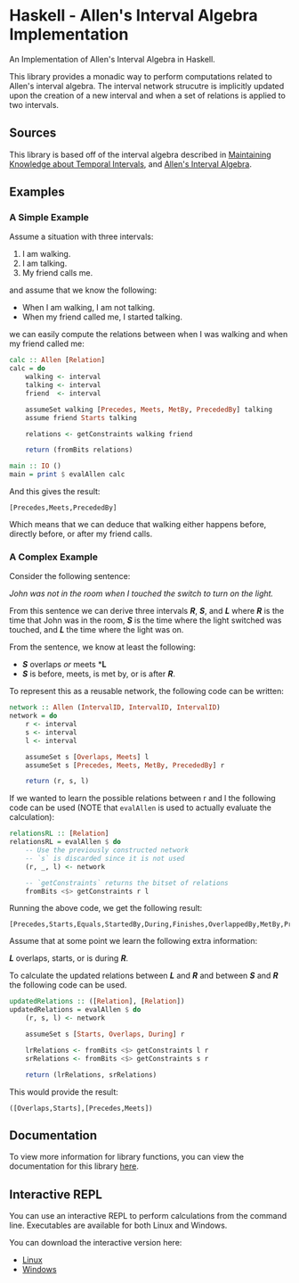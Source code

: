 # Haskell - Allen's Interval Algebra Implementation

An Implementation of Allen's Interval Algebra in Haskell.

This library provides a monadic way to perform computations related to Allen's 
interval algebra. The interval network strucutre is implicitly updated upon 
the creation of a new interval and when a set of relations is applied to two 
intervals. 

## Sources

This library is based off of the interval algebra described in
[Maintaining Knowledge about Temporal Intervals](https://cse.unl.edu/~choueiry/Documents/Allen-CACM1983.pdf), 
and [Allen's Interval Algebra](https://www.ics.uci.edu/~alspaugh/cls/shr/allen.html).

## Examples

### A Simple Example

Assume a situation with three intervals:

1. I am walking.
2. I am talking.
3. My friend calls me.

and assume that we know the following:

- When I am walking, I am not talking.
- When my friend called me, I started talking.

we can easily compute the relations between when I was walking and when my friend called me:

```haskell 
calc :: Allen [Relation]
calc = do 
    walking <- interval 
    talking <- interval 
    friend  <- interval

    assumeSet walking [Precedes, Meets, MetBy, PrecededBy] talking
    assume friend Starts talking

    relations <- getConstraints walking friend

    return (fromBits relations)

main :: IO ()
main = print $ evalAllen calc
```

And this gives the result:

```
[Precedes,Meets,PrecededBy]
```

Which means that we can deduce that walking either happens before, directly 
before, or after my friend calls.

### A Complex Example

Consider the following sentence:

*John was not in the room when I touched the switch to turn on the light.*
 
From this sentence we can derive three intervals ***R***, ***S***, and ***L*** where
***R*** is the time that John was in the room, ***S*** is the time where the light 
switched was touched, and ***L*** the time where the light was on. 

From the sentence, we know at least the following:

- ***S*** overlaps *or* meets ***L**
- ***S*** is before, meets, is met by, or is after ***R***.

To represent this as a reusable network, the following code can be written:

```haskell 
network :: Allen (IntervalID, IntervalID, IntervalID)
network = do 
    r <- interval 
    s <- interval 
    l <- interval 

    assumeSet s [Overlaps, Meets] l
    assumeSet s [Precedes, Meets, MetBy, PrecededBy] r

    return (r, s, l)
```

If we wanted to learn the possible relations between r and l the following code 
can be used (NOTE that `evalAllen` is used to actually evaluate the calculation):

```haskell 
relationsRL :: [Relation]
relationsRL = evalAllen $ do 
    -- Use the previously constructed network
    -- `s` is discarded since it is not used
    (r, _, l) <- network

    -- `getConstraints` returns the bitset of relations
    fromBits <$> getConstraints r l
```

Running the above code, we get the following result:

```
[Precedes,Starts,Equals,StartedBy,During,Finishes,OverlappedBy,MetBy,PrecededBy]
```

Assume that at some point we learn the following extra information:

***L*** overlaps, starts, or is during ***R***.

To calculate the updated relations between ***L*** and ***R*** and between 
***S*** and ***R*** the following code can be used.

```haskell 
updatedRelations :: ([Relation], [Relation])
updatedRelations = evalAllen $ do 
    (r, s, l) <- network

    assumeSet s [Starts, Overlaps, During] r

    lrRelations <- fromBits <$> getConstraints l r 
    srRelations <- fromBits <$> getConstraints s r

    return (lrRelations, srRelations)
```

This would provide the result:

```
([Overlaps,Starts],[Precedes,Meets])
```

## Documentation

To view more information for library functions, you can view the documentation 
for this library [here](https://archaversine.github.io/allen/Data-Allen.html).

## Interactive REPL

You can use an interactive REPL to perform calculations from the command line.
Executables are available for both Linux and Windows.

You can download the interactive version here: 

- [Linux](https://github.com/Archaversine/allen/releases/tag/v1.0.1-linux)
- [Windows](https://github.com/Archaversine/allen/releases/tag/v1.0.1-windows)
